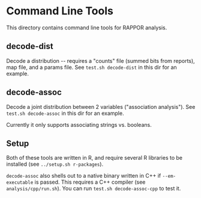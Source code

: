 Command Line Tools
==================

This directory contains command line tools for RAPPOR analysis.

decode-dist
-----------

Decode a distribution -- requires a "counts" file (summed bits from reports),
map file, and a params file.  See `test.sh decode-dist` in this dir for an
example.

decode-assoc
------------

Decode a joint distribution between 2 variables ("association analysis").  See
`test.sh decode-assoc` in this dir for an example.

Currently it only supports associating strings vs. booleans.

Setup
-----

Both of these tools are written in R, and require several R libraries to be
installed (see `../setup.sh r-packages`).

`decode-assoc` also shells out to a native binary written in C++ if
`--em-executable` is passed.  This requires a C++ compiler (see
`analysis/cpp/run.sh`).  You can run `test.sh decode-assoc-cpp` to test it.

